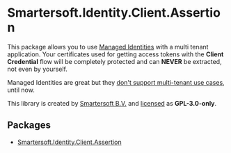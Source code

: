 # Smartersoft.Identity.Client.Assertion

This package allows you to use [Managed Identities](https://docs.microsoft.com/en-us/azure/active-directory/managed-identities-azure-resources/overview)
with a multi tenant application. Your certificates used for getting access tokens with the **Client Credential** flow will be completely protected and can **NEVER** be extracted, not even by yourself.

Managed Identities are great but they [don't support multi-tenant use cases](https://docs.microsoft.com/en-us/azure/active-directory/managed-identities-azure-resources/managed-identities-faq#can-i-use-a-managed-identity-to-access-a-resource-in-a-different-directorytenant), until now.

This library is created by [Smartersoft B.V.](https://smartersoft.nl) and [licensed](./LICENSE) as **GPL-3.0-only**.

## Packages

- [Smartersoft.Identity.Client.Assertion](docs/Smartersoft.Identity.Client.Assertion.md)
